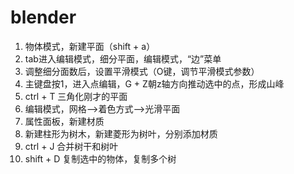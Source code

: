 # blender 


1. 物体模式，新建平面（shift + a）
2. tab进入编辑模式，细分平面，编辑模式，“边”菜单
3. 调整细分面数后，设置平滑模式（O键，调节平滑模式参数）
4. 主键盘按1，进入点编辑，G + Z朝z轴方向推动选中的点，形成山峰
5. ctrl + T 三角化刚才的平面
6. 编辑模式，网格——>着色方式——>光滑平面
7. 属性面板，新建材质
8. 新建柱形为树木，新建菱形为树叶，分别添加材质
9. ctrl + J 合并树干和树叶
10. shift + D 复制选中的物体，复制多个树